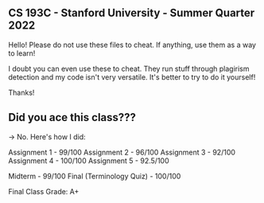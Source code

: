 ## CS 193C - Stanford University - Summer Quarter 2022
Hello! Please do not use these files to cheat. If anything, use them as a way to learn!

I doubt you can even use these to cheat. They run stuff through plagirism detection and my code isn't very versatile. It's better to try to do it yourself!

Thanks!

## Did you ace this class???
-> No. Here's how I did:

Assignment 1 - 99/100
Assignment 2 - 96/100
Assignment 3 - 92/100
Assignment 4 - 100/100
Assignment 5 - 92.5/100

Midterm - 99/100
Final (Terminology Quiz) - 100/100

Final Class Grade: A+